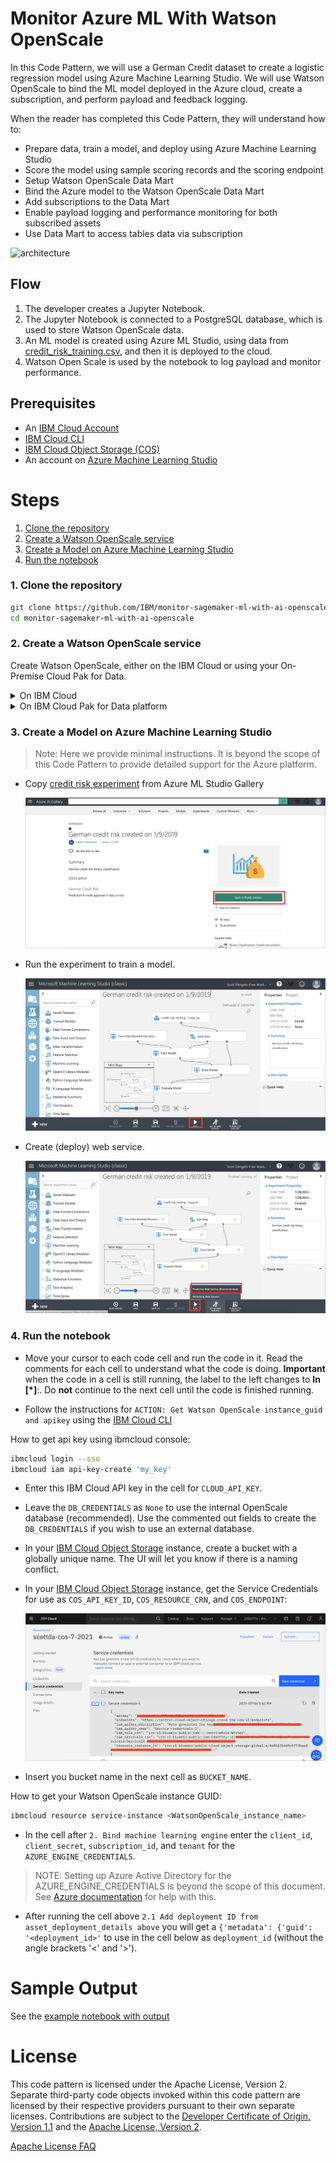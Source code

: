 # Monitor Azure ML With Watson OpenScale

In this Code Pattern, we will use a German Credit dataset to create a logistic regression model using Azure Machine Learning Studio. We will use Watson OpenScale to bind the ML model deployed in the Azure cloud, create a subscription, and perform payload and feedback logging.

When the reader has completed this Code Pattern, they will understand how to:

* Prepare data, train a model, and deploy using Azure Machine Learning Studio
* Score the model using sample scoring records and the scoring endpoint
* Setup Watson OpenScale Data Mart
* Bind the Azure model to the Watson OpenScale Data Mart
* Add subscriptions to the Data Mart
* Enable payload logging and performance monitoring for both subscribed assets
* Use Data Mart to access tables data via subscription

![architecture](doc/source/images/architecture.png)

## Flow

1. The developer creates a Jupyter Notebook.
2. The Jupyter Notebook is connected to a PostgreSQL database, which is used to store Watson OpenScale data.
3. An ML model is created using Azure ML Studio, using data from [credit_risk_training.csv](https://github.com/IBM/monitor-azure-ml-with-watson-openscale/blob/master/data/credit_risk_training.csv),  and then it is deployed to the cloud.
4. Watson Open Scale is used by the notebook to log payload and monitor performance.

## Prerequisites

* An [IBM Cloud Account](https://cloud.ibm.com/)
* [IBM Cloud CLI](https://cloud.ibm.com/docs/cli/reference/ibmcloud/download_cli.html#install_use)
* [IBM Cloud Object Storage (COS)](https://www.ibm.com/cloud/object-storage)
* An account on [Azure Machine Learning Studio](https://studio.azureml.net)

# Steps

1. [Clone the repository](#1-clone-the-repository)
1. [Create a Watson OpenScale service](#2-create-a-watson-openscale-service)
1. [Create a Model on Azure Machine Learning Studio](#3-create-a-model-on-azure-machine-learning-studio)
1. [Run the notebook](#4-run-the-notebook)

### 1. Clone the repository

```bash
git clone https://github.com/IBM/monitor-sagemaker-ml-with-ai-openscale
cd monitor-sagemaker-ml-with-ai-openscale
```

### 2. Create a Watson OpenScale service

Create Watson OpenScale, either on the IBM Cloud or using your On-Premise Cloud Pak for Data.

<details><summary>On IBM Cloud</summary>

* If you do not have an IBM Cloud account, [register for an account](https://cloud.ibm.com/registration)

* Create a Watson OpenScale instance from the [IBM Cloud catalog](https://cloud.ibm.com/catalog/services/watson-openscale)

* Select the *Lite* (Free) plan, enter a *Service name*, and click *Create*.

* Click *Launch Application* to start Watson OpenScale.

* Click *Auto setup* to automatically set up your Watson OpenScale instance with sample data.

  ![ Cloud auto setup](doc/source/images/cloud-auto-setup.png)

* Click *Start tour*  to tour the Watson OpenScale dashboard.

</details>

<details><summary>On IBM Cloud Pak for Data platform</summary>

> Note: This assumes that your Cloud Pak for Data Cluster Admin has already installed and provisioned OpenScale on the cluster.

* In the Cloud Pak for Data instance, go the (☰) menu and under `Services` section, click on the `Instances` menu option.

  ![Service](doc/source/images/services.png)

* Find the `OpenScale-default` instance from the instances table and click the three vertical dots to open the action menu, then click on the `Open` option.

  ![Openscale Tile](doc/source/images/services-wos-instance.png)

* If you need to give other users access to the OpenScale instance, go the (☰) menu and under `Services` section, click on the `Instances` menu option.

  ![Service](doc/source/images/services.png)

* Find the `OpenScale-default` instance from the instances table and click the three vertical dots to open the action menu, then click on the `Manage access` option.

  ![Openscale Tile](doc/source/images/services-wos-manageaccess.png)

* To add users to the service instance, click the `Add users` button.

  ![Openscale Tile](doc/source/images/services-wos-addusers.png)

* For all of the user accounts, select the `Editor` role for each user and then click the `Add` button.

  ![Openscale Tile](doc/source/images/services-wos-userrole.png)

</details>

### 3. Create a Model on Azure Machine Learning Studio

> Note: Here we provide minimal instructions. It is beyond the scope of this Code Pattern to provide detailed support for the Azure platform.

* Copy [credit risk experiment](https://gallery.cortanaintelligence.com/Experiment/German-credit-risk-created-on-1-9-2019) from Azure ML Studio Gallery

  ![Get model from gallery](doc/source/images/get-credit-risk-model-from-gallery.png)

* Run the experiment to train a model.

  ![Run experiment](doc/source/images/run-experiment.png)


* Create (deploy) web service.

  ![Create web service](doc/source/images/create-web-service.png)

### 4. Run the notebook

* Move your cursor to each code cell and run the code in it. Read the comments for each cell to understand what the code is doing. **Important** when the code in a cell is still running, the label to the left changes to **In [\*]**:.
  Do **not** continue to the next cell until the code is finished running.

* Follow the instructions for `ACTION: Get Watson OpenScale instance_guid and apikey` using the [IBM Cloud CLI](https://cloud.ibm.com/docs/cli/index.html#overview)

How to get api key using ibmcloud console:
```bash
ibmcloud login --sso
ibmcloud iam api-key-create 'my_key'
```

* Enter this IBM Cloud API key in the cell for `CLOUD_API_KEY`.

* Leave the `DB_CREDENTIALS` as `None` to use the internal OpenScale database (recommended). Use the commented out fields to create the `DB_CREDENTIALS` if you wish to use an external database.

* In your [IBM Cloud Object Storage](https://www.ibm.com/cloud/object-storage)  instance, create a bucket with a globally unique name. The UI will let you know if there is a naming conflict.

* In your [IBM Cloud Object Storage](https://www.ibm.com/cloud/object-storage) instance, get the Service Credentials for use as `COS_API_KEY_ID`, `COS_RESOURCE_CRN`, and `COS_ENDPOINT`:

  ![COS credentials](doc/source/images/cos-credentials.png)

* Insert you bucket name in the next cell as `BUCKET_NAME`.

How to get your Watson OpenScale instance GUID:
```bash
ibmcloud resource service-instance <WatsonOpenScale_instance_name>
```

* In the cell after `2. Bind machine learning engine` enter the `client_id`, `client_secret`, `subscription_id`, and `tenant` for the `AZURE_ENGINE_CREDENTIALS`.

> NOTE: Setting up Azure Active Directory for the AZURE_ENGINE_CREDENTIALS is beyond the scope of this document. See [Azure documentation](https://docs.microsoft.com/en-us/azure/) for help with this.

* After running the cell above `2.1 Add deployment ID from asset_deployment_details above` you will get a `{'metadata': {'guid': '<deployment_id>'` to use in the cell below as `deployment_id` (without the angle brackets '<' and '>').


# Sample Output

See the [example notebook with output](examples/WatsonOpenScaleAndAzureMLengineExampleOutput.ipynb)

# License

This code pattern is licensed under the Apache License, Version 2. Separate third-party code objects invoked within this code pattern are licensed by their respective providers pursuant to their own separate licenses. Contributions are subject to the [Developer Certificate of Origin, Version 1.1](https://developercertificate.org/) and the [Apache License, Version 2](https://www.apache.org/licenses/LICENSE-2.0.txt).

[Apache License FAQ](https://www.apache.org/foundation/license-faq.html#WhatDoesItMEAN)
